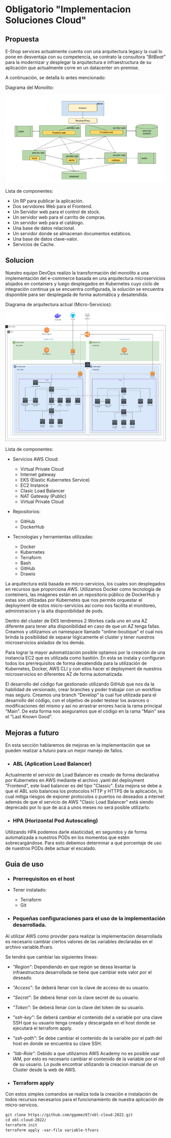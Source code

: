 # Obligatorio "Implementacion Soluciones Cloud"

## Propuesta

E-Shop services actualmente cuenta con una arquitectura legacy la cual lo pone en desventaja con su competencia, se contrato la consultora *"BitBeat"* para la modernizar y desplegar la arquitectura e infraestructura de su aplicación que actualmente corre en un datacenter on-premise.

A continuación, se detalla lo antes mencionado:

Diagrama del Monolito:

![Monolito](https://github.com/ggomez97/obl-cloud-2022/blob/develop/online-boutique/docs/img/Monolito.png)

Lista de componentes:
- Un RP para publicar la aplicación.
- Dos servidores Web para el Frontend.
- Un Servidor web para el control de stock.
- Un servidor web para el carrito de compras.
- Un servidor web para el catálogo.
- Una base de datos relacional.
- Un servidor donde se almacenan documentos estáticos.
- Una base de datos clave-valor.
- Servicios de Cache.

## Solucion

Nuestro equipo DevOps realizo la transformación del monolito a una implementación del e-commerce basada en una arquitectura microservicios alojados en containers y luego desplegados en Kubernetes cuyo ciclo de integración continua ya se encuentra configurada, la solución se encuentra disponible para ser desplegada de forma automática y desatendida.

Diagrama de arquitectura actual (Micro-Servicios):

![Diagrama](https://github.com/ggomez97/obl-cloud-2022/blob/main/online-boutique/docs/img/Arquitectura.jpg)

Lista de componentes: 

- Servicios AWS Cloud:
  - Virtual Private Cloud
  - Internet gateway
  - EKS (Elastic Kubernetes Service)
  - EC2 Instance
  - Clasic Load Balancer
  - NAT Gateway (Public)
  - Virtual Private Cloud

- Repositorios:
  - GitHub
  - DockerHub

- Tecnologias y herramientas utilizadas:
  - Docker
  - Kubernetes
  - Terraform
  - Bash
  - GitHub
  - Drawio

La arquitectura está basada en micro-servicios, los cuales son desplegados en recursos que proporciona AWS. Utilizamos Docker como tecnología de conteiners, las imágenes están en un repositorio público de DockerHub y estas son utilizadas por Kubernetes que nos permite orquestar el deployment de estos micro-servicios así como nos facilita el monitoreo, administracion y la alta disponibilidad de pods.

Dentro del cluster de EKS tendremos 2 Workes cada uno en una AZ diferente para tener alta disponibilidad en caso de que un AZ tenga fallas. Creamos y utilizamos un namespace llamado "online-boutique" el cual nos brinda la posibilidad de separar lógicamente el cluster y tener nuestros microservicios aislados de los demás.

Para lograr la mayor automatización posible optamos por la creación de una instancia EC2 que es utilizada como bastión. En esta se instala y configuran todos los prerrequisitos de forma desatendida para la utilización de Kubernetes, Docker, AWS CLI y con ellos hacer el deployment de nuestros microservicios en diferentes AZ de forma automatizada.

El desarrollo del código fue gestionado utilizando GitHub que nos da la habilidad de versionado, crear branches y poder trabajar con un workflow mas seguro. Creamos una branch "Develop" la cual fue utilizada para el desarrollo del código, con el objetivo de poder testear los avances o modificaciones del mismo y así no arrastrar errores hacia la rama principal "Main". De esta forma nos aseguramos que el código en la rama "Main" sea el "Last Known Good".

## Mejoras a futuro

En esta sección hablaremos de mejoras en la implementación que se pueden realizar a futuro para un mejor manejo de fallos.

- ### ABL (Aplication Load Balancer)

Actualmente el servicio de Load Balancer es creado de forma declarativa por Kubernetes en AWS mediante el archivo .yaml del deployment "Frontend", este load balancer es del tipo "Classic". Esta mejora se debe a que el ABL solo balancea los protocolos HTTP y HTTPS de la aplicación, lo cual mitiga riesgos de exponer protocolos o puertos no deseados a internet además de que el servicio de AWS "Clasic Load Balancer" está siendo deprecado por lo que de acá a unos meses no será posible utilizarlo.

- ### HPA (Horizontal Pod Autoscaling)

Utilizando HPA podemos darle elasticidad, en segundos y de forma automatizada a nuestros PODs en los momentos que  estén sobrecargándose.
Para esto debemos determinar a qué porcentaje de uso de nuestros PODs debe actuar el escalado.

## Guia de uso

- ### Prerrequisitos en el host

- Tener instalado:
  - Terraform
  - Git  
- ### Pequeñas configuraciones para el uso de la implementación desarrollada.

Al utilizar AWS como provider para realizar la implementación desarrollada es necesario cambiar ciertos valores de las variables declaradas en el archivo variable.tfvars.

Se tendrá que cambiar las siguientes líneas: 

- *"Region"*: Dependiendo en que región se desea levantar la infraestructura desarrollada se tiene que cambiar este valor por el deseado.
- *"Access"*: Se deberá llenar con la clave de acceso de su usuario.
- *"Secret"*: Se deberá llenar con la clave secret de su usuario.
- *"Token"*: Se deberá llenar con la clave del token de su usuario.
- *"ssh-key"*: Se deberá cambiar el contenido del a variable por una clave SSH que su usuario tenga creada y descargada en el host donde se ejecutará el terraform apply.
- *"ssh-path"*: Se debe cambiar el contenido de la variable por el path del host en donde se encuentra su clave SSH.
- *"lab-Role"*: Debido a que utilizamos AWS Academy no es posible usar IAM, por esto es necesario cambiar el contenido de la variable por el roll de su usuario.
Lo pude encontrar utilizando la creacion manual de un Cluster desde la web de AWS.

- ### Terraform apply

Con estos simples comandos se realiza toda la creación e instalación de todos recursos necesarios para el funcionamiento de nuestra aplicación de micro-servicos.

```
git clone https://github.com/ggomez97/obl-cloud-2022.git
cd obl-cloud-2022/
terraform init
terraform apply -var-file variable-tfvars
```
